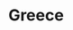 ---
title: Greece
indice: 0.43013182714049686
years:
- year: '1995'
  indice: 0.37661817098683964
- year: '1996'
  indice: 0.38403977924750204
- year: '1997'
  indice: 0.3912944252530848
- year: '1998'
  indice: 0.39530622670888627
- year: '1999'
  indice: 0.38968474998416053
- year: '2000'
  indice: 0.3884944509887874
- year: '2001'
  indice: 0.3868586709330887
- year: '2002'
  indice: 0.39529968745351546
- year: '2003'
  indice: 0.38915102507753585
- year: '2004'
  indice: 0.39612739925597146
- year: '2005'
  indice: 0.40802413894961104
- year: '2006'
  indice: 0.40463801006485006
- year: '2007'
  indice: 0.41410982414729103
- year: '2008'
  indice: 0.42221748415707566
- year: '2009'
  indice: 0.4359158137483196
- year: '2010'
  indice: 0.43722823739025785
- year: '2011'
  indice: 0.44244361213573546
- year: '2012'
  indice: 0.44246922287101126
- year: '2013'
  indice: 0.44161058435160544
- year: '2014'
  indice: 0.44192490070427165
- year: '2015'
  indice: 0.435935597838704
- year: '2016'
  indice: 0.43817215015969696
- year: '2017'
  indice: 0.43504850124646666
- year: '2018'
  indice: 0.4316584732485027
- year: '2019'
  indice: 0.4296506192498812
- year: '2020'
  indice: 0.43013182714049686
---